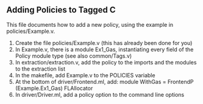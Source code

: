 ## Adding Policies to Tagged C ##

This file documents how to add a new policy, using the example in policies/Example.v.

1. Create the file policies/Example.v (this has already been done for you)
2. In Example.v, there is a module Ex1_Gas, instantiating every field of the 
Policy module type (see also common/Tags.v)
3. In extraction/extraction.v, add the policy to the imports and the modules
to the extraction list
4. In the makefile, add Example.v to the POLICIES variable
5. At the bottom of driver/Frontend.ml, add:
   module WithGas = FrontendP (Example.Ex1_Gas) FLAllocator
6. In driver/Driver.ml, add a policy option to the command line options
